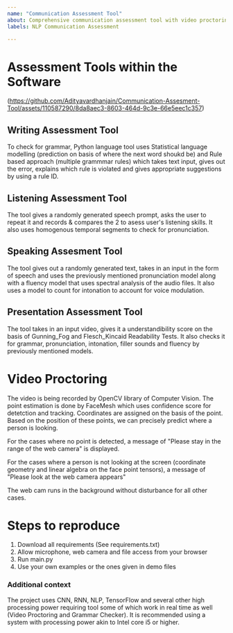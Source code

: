 ```yaml
---
name: "Communication Assessment Tool"
about: Comprehensive communication assessment tool with video proctoring
labels: NLP Communication Assessment 

---
```


# Assessment Tools within the Software

(https://github.com/Adityavardhanjain/Communication-Assesment-Tool/assets/110587290/8da8aec3-8603-464d-9c3e-66e5eec1c357)


## Writing Assessment Tool

To check for grammar, Python language tool uses Statistical language modelling (prediction on basis of where the next word shoukd be) and Rule based approach (multiple grammmar rules) which takes text input, gives out the error, explains which rule is violated and gives appropriate suggestions by using a rule ID. 

## Listening Assessment Tool

The tool gives a randomly generated speech prompt, asks the user to repeat it and records & compares the 2 to asess user's listening skills. It also uses homogenous temporal segments to check for pronunciation.

## Speaking Assesment Tool

The tool gives out a randomly generated text, takes in an input in the form of speech and uses the previously mentioned pronunciation model along with a fluency model that uses spectral analysis of the audio files. It also uses a model to count for intonation to account for voice modulation.

## Presentation Assessment Tool

The tool takes in an input video, gives it a understandibility score on the basis of Gunning_Fog and Flesch_Kincaid Readability Tests. It also checks it for grammar, pronunciation, intonation, filler sounds and fluency by previously mentioned models.

# Video Proctoring

The video is being recorded by OpenCV library of Computer Vision. The point estimation is done by FaceMesh which uses confidence score for detetction and tracking. Coordinates are assigned on the basis of the point. Based on the position of these points, we can precisely predict where a person is looking. 

For the cases where no point is detected, a message of "Please stay in the range of the web camera" is displayed. 

For the cases where a person is not looking at the screen (coordinate geometry and linear algebra on the face point tensors), a message of "Please look at the web camera appears"

The web cam runs in the background without disturbance for all other cases.

# Steps to reproduce

1. Download all requirements (See requirements.txt)
2. Allow microphone, web camera and file access from your browser
3. Run main.py
4. Use your own examples or the ones given in demo files


### Additional context
The project uses CNN, RNN, NLP, TensorFlow and several other high processing power requiring tool some of which work in real time as well (Video Proctoring and Grammar Checker). It is recommended using a system with processing power akin to Intel core i5 or higher. 
